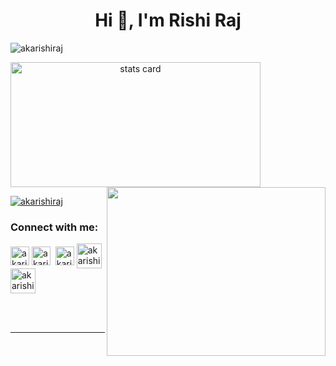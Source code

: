 <h1 align="center">Hi 👋, I'm Rishi Raj</h1>


<p align="left"> <img src="https://komarev.com/ghpvc/?username=akarishiraj&label=Profile%20views&color=0e75b6&style=flat" alt="akarishiraj" /> </p>


<p>
<a align= "center" href="https://github.com/akarishiraj">
  <img alt= "stats card" height="200px" width="400" src="https://github-readme-stats.vercel.app/api?username=akarishiraj&theme=cobalt&show_icons=true&count_private=true" />
  <img align="right" height="270px" width="350" src="https://cdn.dribbble.com/users/2238041/screenshots/4763918/working.gif" /> </a>

</p>





<p align="left"> <a href="https://twitter.com/akarishiraj" target="blank"><img src="https://img.shields.io/twitter/follow/akarishiraj?logo=twitter&style=for-the-badge" alt="akarishiraj" /></a> </p>

<!-- - 📫 How to reach me **rishi.raj306@gmail.com** -->

<h3 align="left">Connect with me:</h3>
<p align="left">
<a href="https://twitter.com/akarishiraj" target="blank"><img align="center" src="https://img.icons8.com/cute-clipart/64/000000/twitter.png" alt="akarishiraj" height="30" width="30" /></a>
<a href="https://linkedin.com/in/akarishiraj" target="blank"><img align="center" src="https://img.icons8.com/cute-clipart/64/000000/linkedin.png" alt="akarishiraj" height="30" width="30" /></a>&nbsp;
<a href="https://instagram.com/akarishiraj" target="blank"><img align="center" src="https://img.icons8.com/cute-clipart/64/000000/instagram-new.png" alt="akarishiraj" height="30" width="30" /></a>
<a href="https://www.hackerrank.com/akarishiraj" target="blank"><img align="center" src="https://img.icons8.com/windows/512/hackerrank.png" alt="akarishiraj" height="40" width="40" /></a>
  <a href="https://www.leetcode/akarishiraj" target="blank"><img align="center" src="https://img.icons8.com/external-tal-revivo-color-tal-revivo/96/000000/external-level-up-your-coding-skills-and-quickly-land-a-job-logo-color-tal-revivo.png" alt="akarishiraj" height="40" width="40" /></a>
  
  
  
 <br><br>
<hr>
